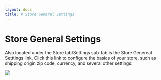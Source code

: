 ```yaml
---
layout: docs
title: # Store General Settings
---
```


# Store General Settings

Also located under the Store tab/Settings sub-tab is the Store Genereal
Setttings link. Click this link to configure the basics of your store,
such as shipping origin zip code, currency, and several other settings:

![](assets/images/screenshots/ecommerce/general_settings.png)

